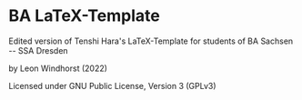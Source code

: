 # BA LaTeX-Template
Edited version of Tenshi Hara's LaTeX-Template for students of BA Sachsen -- SSA
Dresden

by Leon Windhorst (2022)

Licensed under GNU Public License, Version 3 (GPLv3)
